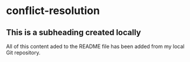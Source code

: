 # conflict-resolution

## This is a subheading created locally

All of this content aded to the README file has been added from my local Git repository.
